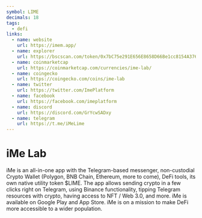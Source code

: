 ```yaml
---
symbol: LIME
decimals: 18
tags:
  - defi
links:
  - name: website
    url: https://imem.app/
  - name: explorer
    url: https://bscscan.com/token/0x7bC75e291E656E8658D66Be1cc8154A3769A35Dd
  - name: coinmarketcap
    url: https://coinmarketcap.com/currencies/ime-lab/
  - name: coingecko
    url: https://coingecko.com/coins/ime-lab
  - name: twitter
    url: https://twitter.com/ImePlatform
  - name: facebook
    url: https://facebook.com/imeplatform
  - name: discord
    url: https://discord.com/GrYcwSADxy
  - name: telegram
    url: https://t.me/iMeLime
---
```


# iMe Lab

iMe is an all-in-one app with the Telegram-based messenger, non-custodial Crypto Wallet (Polygon, BNB Chain, Ethereum, more to come), DeFi tools, its own native utility token $LIME. The app allows sending crypto in a few clicks right on Telegram, using Binance functionality, tipping Telegram resources with crypto, having access to NFT / Web 3.0, and more. iMe is available on Google Play and App Store. iMe is on a mission to make DeFi more accessible to a wider population.
